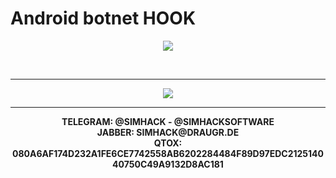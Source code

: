 <p align="center">
<h1>Android botnet HOOK</h1></p>
<p align="center">
<img src="https://www.threatfabric.com/assets/images/blog/hook/rat.png"></p>


<br><hr>
<p align="center">
<a href="https://t.me/simhacksoftware" > <img src="https://img.shields.io/badge/Telegram-1DA1F2?style=for-the-badge&logo=Telegram&logoColor=white"> </a></p>
<hr>
<p align="center">
<b>TELEGRAM: @SIMHACK     -      @SIMHACKSOFTWARE<br>JABBER: SIMHACK@DRAUGR.DE<br>QTOX: 080A6AF174D232A1FE6CE7742558AB6202284484F89D97EDC212514040750C49A9132D8AC181</p>

